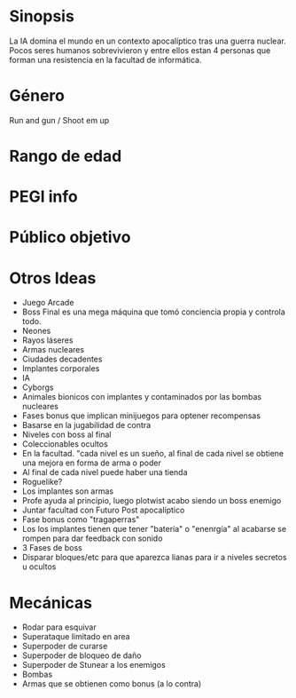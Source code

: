 

# Sinopsis
La IA domina el mundo en un contexto apocalíptico tras una guerra nuclear. Pocos seres humanos sobrevivieron y entre ellos estan 4 personas que forman una resistencia en la facultad de informática. 
# Género
Run and gun / Shoot em up
# Rango de edad

# PEGI info

# Público objetivo

# Otros Ideas
- Juego Arcade
- Boss Final es una mega máquina que tomó conciencia propia y controla todo.
- Neones   
- Rayos láseres
- Armas nucleares
- Ciudades decadentes
- Implantes corporales
- IA
- Cyborgs
- Animales bionicos con implantes y contaminados por las bombas nucleares
- Fases bonus que implican minijuegos para optener recompensas
- Basarse en la jugabilidad de contra
- Niveles con boss al final
- Coleccionables ocultos 
- En la facultad. "cada nivel es un sueño, al final de cada nivel se obtiene una mejora en forma de arma o poder
- Al final de cada nivel puede haber una tienda 
- Roguelike?
- Los implantes son armas
- Profe ayuda al principio, luego plotwist acabo siendo un boss enemigo
- Juntar facultad con Futuro Post apocalíptico
- Fase bonus como "tragaperras"
- Los los implantes tienen que tener "batería" o "enenrgía" al acabarse se rompen para dar feedback con sonido
- 3 Fases de boss
- Disparar bloques/etc para que aparezca lianas para ir a niveles secretos u ocultos


# Mecánicas
- Rodar para esquivar
- Superataque limitado en area
- Superpoder de curarse
- Superpoder de bloqueo de daño
- Superpoder de Stunear a los enemigos 
- Bombas
- Armas que se obtienen como bonus (a lo contra)

